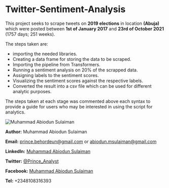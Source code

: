 # Twitter-Sentiment-Analysis

This project seeks to scrape tweets on __2019 elections__ in location __(Abuja)__ which were posted between __1st of January 2017__ and __23rd of October 2021__ (1757 days; 251 weeks).

The steps taken are:
- importing the needed libraries.
- Creating a data frame for storing the data to be scraped.
- Importing the pipeline from Transformers.
- Running a sentiment analysis on 20% of the scrapped data.
- Assigning labels to the sentiment scores.
- Visualizing the sentiment scores against the respective labels.
- Converted the result into a csv file which can be used for different analytic purposes.

The steps taken at each stage was commented above each syntax to provide a guide for users who may be interested in using the script for analytics.

![Muhammad Abiodun Sulaiman](<img src="https://drive.google.com/file/d/1G0KpEMx6z6dif_y-qaWlmgTwQrMywMkV/view?usp=sharing" width=400 height=400 />)

__Author:__ Muhammad Abiodun Sulaiman

__Email:__ prince.behordeun@gmail.com or abiodun.msulaiman@gmail.com

__LinkedIn:__ [Muhammad Abiodun Sulaiman](https://www.linkedin.com/in/muhammad-abiodun-sulaiman)

__Twitter:__ [@Prince_Analyst](https://wwww.twitter.com/Prince_Analyst)

__Facebook:__ [Muhammad Abiodun Sulaiman](https://www.facebook.com/muhammad.herbehordeun)

__Tel:__ +2348108316393
